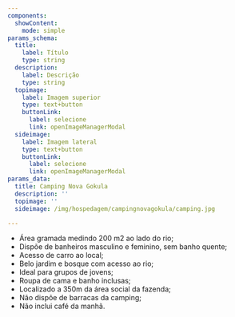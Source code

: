 ```yaml
---
components:
  showContent:
    mode: simple
params_schema:
  title:
    label: Título
    type: string
  description:
    label: Descrição
    type: string
  topimage:
    label: Imagem superior
    type: text+button
    buttonLink:
      label: selecione
      link: openImageManagerModal
  sideimage:
    label: Imagem lateral
    type: text+button
    buttonLink:
      label: selecione
      link: openImageManagerModal
params_data:
  title: Camping Nova Gokula
  description: ''
  topimage: ''
  sideimage: /img/hospedagem/campingnovagokula/camping.jpg

---
```


- Área gramada medindo 200 m2 ao lado do rio;
- Dispõe de banheiros masculino e feminino, sem banho quente;
- Acesso de carro ao local;
- Belo jardim e bosque com acesso ao rio;
- Ideal para grupos de jovens;
- Roupa de cama e banho inclusas;
- Localizado a 350m da área social da fazenda;
- Não dispõe de barracas da camping;
- Não inclui café da manhã.